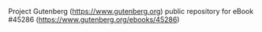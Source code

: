 Project Gutenberg (https://www.gutenberg.org) public repository for eBook #45286 (https://www.gutenberg.org/ebooks/45286)
